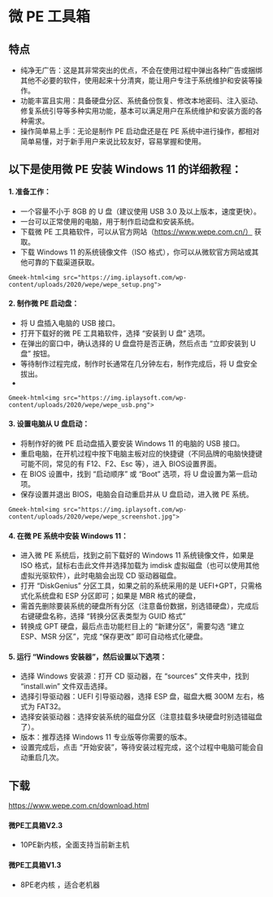# 微 PE 工具箱


## 特点
- 纯净无广告：这是其非常突出的优点，不会在使用过程中弹出各种广告或捆绑其他不必要的软件，使用起来十分清爽，能让用户专注于系统维护和安装等操作。
- 功能丰富且实用：具备硬盘分区、系统备份恢复、修改本地密码、注入驱动、修复系统引导等多种实用功能，基本可以满足用户在系统维护和安装方面的各种需求。
- 操作简单易上手：无论是制作 PE 启动盘还是在 PE 系统中进行操作，都相对简单易懂，对于新手用户来说比较友好，容易掌握和使用。


## 以下是使用微 PE 安装 Windows 11 的详细教程：
#### 1. 准备工作：
   - 一个容量不小于 8GB 的 U 盘（建议使用 USB 3.0 及以上版本，速度更快）。
   - 一台可以正常使用的电脑，用于制作启动盘和安装系统。
   - 下载微 PE 工具箱软件，可以从官方网站（https://www.wepe.com.cn/） 获取。
   - 下载 Windows 11 的系统镜像文件（ISO 格式），你可以从微软官方网站或其他可靠的下载渠道获取。

`Gmeek-html<img src="https://img.iplaysoft.com/wp-content/uploads/2020/wepe/wepe_setup.png">`

#### 2. 制作微 PE 启动盘：
   - 将 U 盘插入电脑的 USB 接口。
   - 打开下载好的微 PE 工具箱软件，选择 “安装到 U 盘” 选项。
   - 在弹出的窗口中，确认选择的 U 盘盘符是否正确，然后点击 “立即安装到 U 盘” 按钮。
   - 等待制作过程完成，制作时长通常在几分钟左右，制作完成后，将 U 盘安全拔出。
   - 
`Gmeek-html<img src="https://img.iplaysoft.com/wp-content/uploads/2020/wepe/wepe_usb.png">`



#### 3. 设置电脑从 U 盘启动：
   - 将制作好的微 PE 启动盘插入要安装 Windows 11 的电脑的 USB 接口。
   - 重启电脑，在开机过程中按下电脑主板对应的快捷键（不同品牌的电脑快捷键可能不同，常见的有 F12、F2、Esc 等），进入 BIOS设置界面。
   - 在 BIOS 设置中，找到 “启动顺序” 或 “Boot” 选项，将 U 盘设置为第一启动项。
   - 保存设置并退出 BIOS，电脑会自动重启并从 U 盘启动，进入微 PE 系统。

`Gmeek-html<img src="https://img.iplaysoft.com/wp-content/uploads/2020/wepe/wepe_screenshot.jpg">`

#### 4. 在微 PE 系统中安装 Windows 11：
   - 进入微 PE 系统后，找到之前下载好的 Windows 11 系统镜像文件，如果是 ISO 格式，鼠标右击此文件并选择加载为 imdisk 虚拟磁盘（也可以使用其他虚拟光驱软件），此时电脑会出现 CD 驱动器磁盘。
   - 打开 “DiskGenius” 分区工具，如果之前的系统采用的是 UEFI+GPT，只需格式化系统盘和 ESP 分区即可；如果是 MBR 格式的硬盘， 
   - 需首先删除要装系统的硬盘所有分区（注意备份数据，别选错硬盘），完成后右键硬盘名称，选择 “转换分区表类型为 GUID 格式” 
   - 转换成 GPT 硬盘，最后点击功能栏目上的 “新建分区”，需要勾选 “建立 ESP、MSR 分区”，完成 “保存更改” 即可自动格式化硬盘。

#### 5. 运行 “Windows 安装器”，然后设置以下选项：
   - 选择 Windows 安装源：打开 CD 驱动器，在 “sources” 文件夹中，找到 “install.win” 文件双击选择。
   - 选择引导驱动器：UEFI 引导驱动器，选择 ESP 盘，磁盘大概 300M 左右，格式为 FAT32。
   - 选择安装驱动器：选择安装系统的磁盘分区（注意挂载多块硬盘时别选错磁盘了）。
   - 版本：推荐选择 Windows 11 专业版等你需要的版本。
   - 设置完成后，点击 “开始安装”，等待安装过程完成，这个过程中电脑可能会自动重启几次。


## 下载
https://www.wepe.com.cn/download.html

#### 微PE工具箱V2.3
  - 10PE新内核，全面支持当前新主机

####  微PE工具箱V1.3
  - 8PE老内核 ，适合老机器

